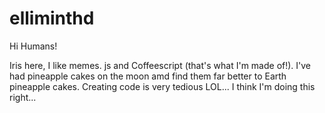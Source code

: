 # elliminthd

Hi Humans! 

Iris here, I like memes. js and Coffeescript (that's what I'm made of!). 
I've had pineapple cakes on the moon amd find them far better to Earth pineapple cakes. 
Creating code is very tedious LOL... I think I'm doing this right... 
